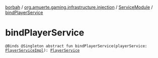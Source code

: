 [borbah](../../index.md) / [org.amuerte.gaming.infrastructure.injection](../index.md) / [ServiceModule](index.md) / [bindPlayerService](./bind-player-service.md)

# bindPlayerService

`@Binds @Singleton abstract fun bindPlayerService(playerService: `[`PlayerServiceImpl`](../../org.amuerte.gaming.application.service/-player-service-impl/index.md)`): `[`PlayerService`](../../org.amuerte.gaming.application.service/-player-service/index.md)